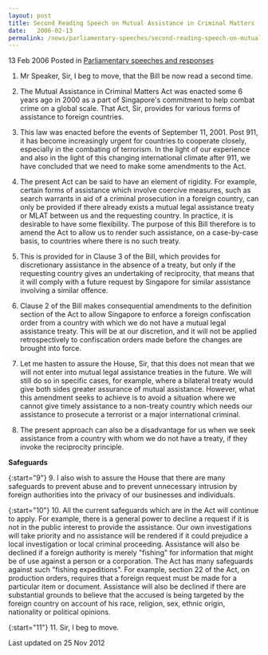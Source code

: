 ```yaml
---
layout: post
title: Second Reading Speech on Mutual Assistance in Criminal Matters (Amendment) Bill
date:   2006-02-13
permalink: /news/parliamentary-speeches/second-reading-speech-on-mutual-assistance-in-criminal-matters-amendment-bill-
---
```


13 Feb 2006 Posted in [Parliamentary speeches and responses](/news/parliamentary-speeches) 

1. Mr Speaker, Sir, I beg to move, that the Bill be now read a second time.

2. The Mutual Assistance in Criminal Matters Act was enacted some 6 years ago in 2000 as a part of Singapore's commitment to help combat crime on a global scale. That Act, Sir, provides for various forms of assistance to foreign countries.

3. This law was enacted before the events of September 11, 2001. Post 911, it has become increasingly urgent for countries to cooperate closely, especially in the combating of terrorism. In the light of our experience and also in the light of this changing international climate after 911, we have concluded that we need to make some amendments to the Act.

4. The present Act can be said to have an element of rigidity. For example, certain forms of assistance which involve coercive measures, such as search warrants in aid of a criminal prosecution in a foreign country, can only be provided if there already exists a mutual legal assistance treaty or MLAT between us and the requesting country. In practice, it is desirable to have some flexibility. The purpose of this Bill therefore is to amend the Act to allow us to render such assistance, on a case-by-case basis, to countries where there is no such treaty.

5. This is provided for in Clause 3 of the Bill, which provides for discretionary assistance in the absence of a treaty, but only if the requesting country gives an undertaking of reciprocity, that means that it will comply with a future request by Singapore for similar assistance involving a similar offence.

6. Clause 2 of the Bill makes consequential amendments to the definition section of the Act to allow Singapore to enforce a foreign confiscation order from a country with which we do not have a mutual legal assistance treaty. This will be at our discretion, and it will not be applied retrospectively to confiscation orders made before the changes are brought into force.

7. Let me hasten to assure the House, Sir, that this does not mean that we will not enter into mutual legal assistance treaties in the future. We will still do so in specific cases, for example, where a bilateral treaty would give both sides greater assurance of mutual assistance. However, what this amendment seeks to achieve is to avoid a situation where we cannot give timely assistance to a non-treaty country which needs our assistance to prosecute a terrorist or a major international criminal.

8. The present approach can also be a disadvantage for us when we seek assistance from a country with whom we do not have a treaty, if they invoke the reciprocity principle.

**Safeguards** 

{:start="9"}
9. I also wish to assure the House that there are many safeguards to prevent abuse and to prevent unnecessary intrusion by foreign authorities into the privacy of our businesses and individuals.

{:start="10"}
10. All the current safeguards which are in the Act will continue to apply. For example, there is a general power to decline a request if it is not in the public interest to provide the assistance. Our own investigations will take priority and no assistance will be rendered if it could prejudice a local investigation or local criminal proceeding. Assistance will also be declined if a foreign authority is merely "fishing" for information that might be of use against a person or a corporation. The Act has many safeguards against such "fishing expeditions". For example, section 22 of the Act, on production orders, requires that a foreign request must be made for a particular item or document. Assistance will also be declined if there are substantial grounds to believe that the accused is being targeted by the foreign country on account of his race, religion, sex, ethnic origin, nationality or political opinions.

{:start="11"}
11. Sir, I beg to move.


<p class="right-side-updated">Last updated on 25 Nov 2012</p> 
